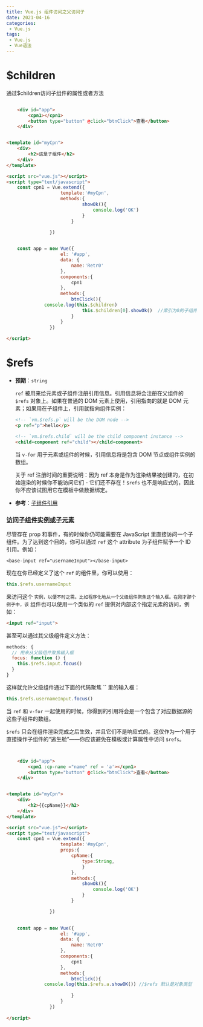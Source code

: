 ```yaml
---
title: Vue.js 组件访问之父访问子
date: 2021-04-16
categories:
 - Vue.js
tags:
 - Vue.js 
 - Vue语法
--- 
```


# $children

通过$children访问子组件的属性或者方法

```HTML

	<div id="app">
		<cpn1></cpn1>
		<button type="button" @click="btnClick">查看</button>
	</div>


<template id="myCpn">
	<div>
		<h2>这是子组件</h2>
	</div>
</template>

<script src="vue.js"></script>
<script type="text/javascript">
	const cpn1 = Vue.extend({
					template:'#myCpn',
					methods:{
							showOk(){
								console.log('OK')
							}
						}

				})
				

	const app = new Vue({
					el: '#app',
					data: {
						name:'Retr0'
					},
					components:{
						cpn1
					},
					methods:{
						btnClick(){
              console.log(this.$children)
							this.$children[0].showOk()  //索引为0的子组件的方法 在父级方法中使用 
						}
					}
				})
	      
</script>

```



# $refs

- **预期**：`string`

  `ref` 被用来给元素或子组件注册引用信息。引用信息将会注册在父组件的 `$refs` 对象上。如果在普通的 DOM 元素上使用，引用指向的就是 DOM 元素；如果用在子组件上，引用就指向组件实例：

  ```html
  <!-- `vm.$refs.p` will be the DOM node -->
  <p ref="p">hello</p>
  
  <!-- `vm.$refs.child` will be the child component instance -->
  <child-component ref="child"></child-component>
  ```

  当 `v-for` 用于元素或组件的时候，引用信息将是包含 DOM 节点或组件实例的数组。

  关于 ref 注册时间的重要说明：因为 ref 本身是作为渲染结果被创建的，在初始渲染的时候你不能访问它们 - 它们还不存在！`$refs` 也不是响应式的，因此你不应该试图用它在模板中做数据绑定。

- **参考**：[子组件引用](https://cn.vuejs.org/v2/guide/components-edge-cases.html#访问子组件实例或子元素)



### [访问子组件实例或子元素](https://cn.vuejs.org/v2/guide/components-edge-cases.html#访问子组件实例或子元素)

尽管存在 prop 和事件，有的时候你仍可能需要在 JavaScript 里直接访问一个子组件。为了达到这个目的，你可以通过 `ref` 这个 attribute 为子组件赋予一个 ID 引用。例如：

```htmk
<base-input ref="usernameInput"></base-input>
```

现在在你已经定义了这个 `ref` 的组件里，你可以使用：

```js
this.$refs.usernameInput
```

来访问这个 `` 实例，以便不时之需。比如程序化地从一个父级组件聚焦这个输入框。在刚才那个例子中，该 `` 组件也可以使用一个类似的 `ref` 提供对内部这个指定元素的访问，例如：

```html
<input ref="input">
```

甚至可以通过其父级组件定义方法：

```js
methods: {
  // 用来从父级组件聚焦输入框
  focus: function () {
    this.$refs.input.focus()
  }
}
```

这样就允许父级组件通过下面的代码聚焦 `` 里的输入框：

```js
this.$refs.usernameInput.focus()
```

当 `ref` 和 `v-for` 一起使用的时候，你得到的引用将会是一个包含了对应数据源的这些子组件的数组。

`$refs` 只会在组件渲染完成之后生效，并且它们不是响应式的。这仅作为一个用于直接操作子组件的“逃生舱”——你应该避免在模板或计算属性中访问 `$refs`。


```HTML


	<div id="app">
		<cpn1 :cp-name ="name" ref = 'a'></cpn1>
		<button type="button" @click="btnClick">查看</button>
	</div>


<template id="myCpn">
	<div>
		<h2>{{cpName}}</h2>
	</div>
</template>

<script src="vue.js"></script>
<script type="text/javascript">
	const cpn1 = Vue.extend({
					template:'#myCpn',
					props:{
						cpName:{
							type:String,
							}
						},
						methods:{
							showOk(){
								console.log('OK')
							}
						}

				})
				

	const app = new Vue({
					el: '#app',
					data: {
						name:'Retr0'
					},
					components:{
						cpn1
					},
					methods:{
						btnClick(){
              console.log(this.$refs.a.showOK()) //$refs 默认是对象类型
							
						}
					}
				})
	      
</script>

```